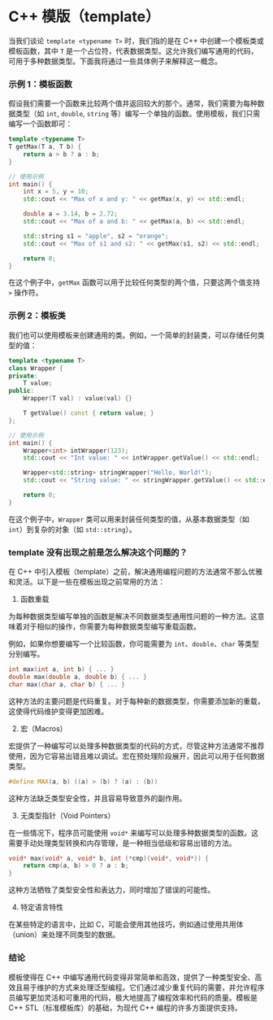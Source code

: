# C++ 模版（template）

当我们谈论 `template <typename T>` 时，我们指的是在 C++ 中创建一个模板类或模板函数，其中 `T` 是一个占位符，代表数据类型。这允许我们编写通用的代码，可用于多种数据类型。下面我将通过一些具体例子来解释这一概念。

### 示例 1：模板函数

假设我们需要一个函数来比较两个值并返回较大的那个。通常，我们需要为每种数据类型（如 `int`, `double`, `string` 等）编写一个单独的函数。使用模板，我们只需编写一个函数即可：

```cpp
template <typename T>
T getMax(T a, T b) {
    return a > b ? a : b;
}

// 使用示例
int main() {
    int x = 5, y = 10;
    std::cout << "Max of x and y: " << getMax(x, y) << std::endl;

    double a = 3.14, b = 2.72;
    std::cout << "Max of a and b: " << getMax(a, b) << std::endl;

    std::string s1 = "apple", s2 = "orange";
    std::cout << "Max of s1 and s2: " << getMax(s1, s2) << std::endl;

    return 0;
}
```

在这个例子中，`getMax` 函数可以用于比较任何类型的两个值，只要这两个值支持 `>` 操作符。

### 示例 2：模板类

我们也可以使用模板来创建通用的类。例如，一个简单的封装类，可以存储任何类型的值：

```cpp
template <typename T>
class Wrapper {
private:
    T value;
public:
    Wrapper(T val) : value(val) {}

    T getValue() const { return value; }
};

// 使用示例
int main() {
    Wrapper<int> intWrapper(123);
    std::cout << "Int value: " << intWrapper.getValue() << std::endl;

    Wrapper<std::string> stringWrapper("Hello, World!");
    std::cout << "String value: " << stringWrapper.getValue() << std::endl;

    return 0;
}
```

在这个例子中，`Wrapper` 类可以用来封装任何类型的值，从基本数据类型（如 `int`）到复杂的对象（如 `std::string`）。



### template 没有出现之前是怎么解决这个问题的？


在 C++ 中引入模板（template）之前，解决通用编程问题的方法通常不那么优雅和灵活。以下是一些在模板出现之前常用的方法：

1. 函数重载

为每种数据类型编写单独的函数是解决不同数据类型通用性问题的一种方法。这意味着对于相似的操作，你需要为每种数据类型编写重载函数。

例如，如果你想要编写一个比较函数，你可能需要为 `int`、`double`、`char` 等类型分别编写。

```cpp
int max(int a, int b) { ... }
double max(double a, double b) { ... }
char max(char a, char b) { ... }
```

这种方法的主要问题是代码重复。对于每种新的数据类型，你需要添加新的重载，这使得代码维护变得更加困难。

2. 宏（Macros）

宏提供了一种编写可以处理多种数据类型的代码的方式，尽管这种方法通常不推荐使用，因为它容易出错且难以调试。宏在预处理阶段展开，因此可以用于任何数据类型。

```cpp
#define MAX(a, b) ((a) > (b) ? (a) : (b))
```

这种方法缺乏类型安全性，并且容易导致意外的副作用。

3. 无类型指针（Void Pointers）

在一些情况下，程序员可能使用 `void*` 来编写可以处理多种数据类型的函数。这需要手动处理类型转换和内存管理，是一种相当低级和容易出错的方法。

```cpp
void* max(void* a, void* b, int (*cmp)(void*, void*)) {
    return cmp(a, b) > 0 ? a : b;
}
```

这种方法牺牲了类型安全性和表达力，同时增加了错误的可能性。

4. 特定语言特性

在某些特定的语言中，比如 C，可能会使用其他技巧，例如通过使用共用体（union）来处理不同类型的数据。

### 结论

模板使得在 C++ 中编写通用代码变得非常简单和高效，提供了一种类型安全、高效且易于维护的方式来处理泛型编程。它们通过减少重复代码的需要，并允许程序员编写更加灵活和可重用的代码，极大地提高了编程效率和代码的质量。模板是 C++ STL（标准模板库）的基础，为现代 C++ 编程的许多方面提供支持。
